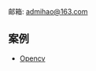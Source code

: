 邮箱: admihao@163.com


## 案例

- [Opencv](https://github.com/BinHaoWang/CASE/tree/master/Opencv?user=glf)
